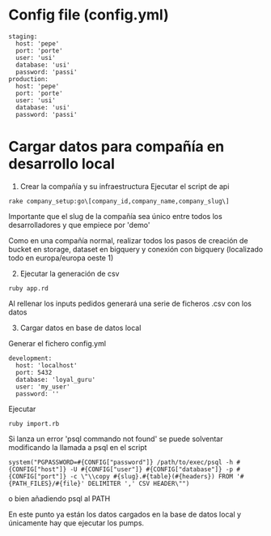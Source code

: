 # Config file (config.yml)
```
staging:
  host: 'pepe'
  port: 'porte'
  user: 'usi'
  database: 'usi'
  password: 'passi'
production:
  host: 'pepe'
  port: 'porte'
  user: 'usi'
  database: 'usi'
  password: 'passi'
  ```


# Cargar datos para compañía en desarrollo local

1. Crear la compañía y su infraestructura
Ejecutar el script de api
```
rake company_setup:go\[company_id,company_name,company_slug\]
```
Importante que el slug de la compañía sea único entre todos los desarrolladores y que empiece por 'demo'

Como en una compañía normal, realizar todos los pasos de creación de bucket en storage, dataset en bigquery y conexión con bigquery (localizado todo en europa/europa oeste 1)


2. Ejecutar la generación de csv
```
ruby app.rd
```
Al rellenar los inputs pedidos generará una serie de ficheros .csv con los datos


3. Cargar datos en base de datos local

Generar el fichero config.yml
```
development:
  host: 'localhost'
  port: 5432
  database: 'loyal_guru'
  user: 'my_user'
  password: ''
```

Ejecutar
```
ruby import.rb
```

Si lanza un error 'psql commando not found' se puede solventar modificando la llamada a psql en el script
```
system("PGPASSWORD=#{CONFIG["password"]} /path/to/exec/psql -h #{CONFIG["host"]} -U #{CONFIG["user"]} #{CONFIG["database"]} -p #{CONFIG["port"]} -c \"\\copy #{slug}.#{table}(#{headers}) FROM '#{PATH_FILES}/#{file}' DELIMITER ',' CSV HEADER\"")
```

o bien añadiendo psql al PATH

En este punto ya están los datos cargados en la base de datos local y únicamente hay que ejecutar los pumps.
